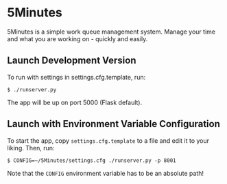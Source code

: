 5Minutes
========

5Minutes is a simple work queue management system. Manage your time and what you are working on - quickly and easily.

Launch Development Version
--------------------------

To run with settings in settings.cfg.template, run:

```
$ ./runserver.py
```

The app will be up on port 5000 (Flask default).

Launch with Environment Variable Configuration
--------------------------------------------------

To start the app, copy `settings.cfg.template` to a file and edit
it to your liking. Then, run:
```
$ CONFIG=~/5Minutes/settings.cfg ./runserver.py -p 8001
```

Note that the `CONFIG` environment variable has to be an absolute path!
